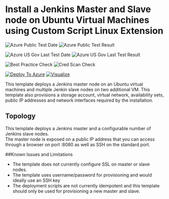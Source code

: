 # Install a Jenkins Master and Slave node on Ubuntu Virtual Machines using Custom Script Linux Extension

![Azure Public Test Date](https://azurequickstartsservice.blob.core.windows.net/badges/jenkins-on-ubuntu/PublicLastTestDate.svg)
![Azure Public Test Result](https://azurequickstartsservice.blob.core.windows.net/badges/jenkins-on-ubuntu/PublicDeployment.svg)

![Azure US Gov Last Test Date](https://azurequickstartsservice.blob.core.windows.net/badges/jenkins-on-ubuntu/FairfaxLastTestDate.svg)
![Azure US Gov Last Test Result](https://azurequickstartsservice.blob.core.windows.net/badges/jenkins-on-ubuntu/FairfaxDeployment.svg)

![Best Practice Check](https://azurequickstartsservice.blob.core.windows.net/badges/jenkins-on-ubuntu/BestPracticeResult.svg)
![Cred Scan Check](https://azurequickstartsservice.blob.core.windows.net/badges/jenkins-on-ubuntu/CredScanResult.svg)

[![Deploy To Azure](https://raw.githubusercontent.com/fathym-it/azure-quickstart-templates/master/1-CONTRIBUTION-GUIDE/images/deploytoazure.svg?sanitize=true)](https://portal.azure.com/#create/Microsoft.Template/uri/https%3A%2F%2Fraw.githubusercontent.com%2Ffathym-it%2Fazure-quickstart-templates%2Fmaster%2Fjenkins-on-ubuntu%2Fazuredeploy.json)  [![Visualize](https://raw.githubusercontent.com/fathym-it/azure-quickstart-templates/master/1-CONTRIBUTION-GUIDE/images/visualizebutton.svg?sanitize=true)](http://armviz.io/#/?load=https%3A%2F%2Fraw.githubusercontent.com%2Ffathym-it%2Fazure-quickstart-templates%2Fmaster%2Fjenkins-on-ubuntu%2Fazuredeploy.json)

This template deploys a Jenkins master node on an Ubuntu virtual machines and multiple Jenkin slave nodes on two additional VM. This template also provisions a storage account, virtual network, availability sets, public IP addresses and network interfaces required by the installation.

Topology
--------

This template deploys a Jenkins master and a configurable number of Jenkins slave nodes.  
The master node is exposed on a public IP address that you can access through a browser on port :8080 as well as SSH on the standard port.

##Known Issues and Limitations
- The template does not currently configure SSL on master or slave nodes.
- The template uses username/password for provisioning and would ideally use an SSH key
- The deployment scripts are not currently idempotent and this template should only be used for provisioning a new master and slave.


